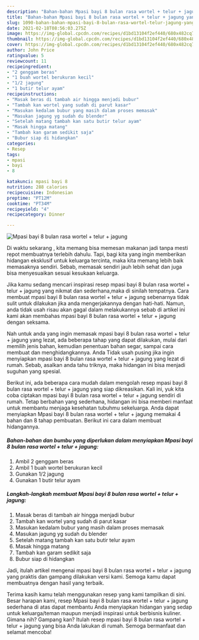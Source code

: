 ```yaml
---
description: "Bahan-bahan Mpasi bayi 8 bulan rasa wortel + telur + jagung yang nikmat dan Mudah Dibuat"
title: "Bahan-bahan Mpasi bayi 8 bulan rasa wortel + telur + jagung yang nikmat dan Mudah Dibuat"
slug: 1090-bahan-bahan-mpasi-bayi-8-bulan-rasa-wortel-telur-jagung-yang-nikmat-dan-mudah-dibuat
date: 2021-02-18T08:56:03.275Z
image: https://img-global.cpcdn.com/recipes/d1bd13104f2ef440/680x482cq70/mpasi-bayi-8-bulan-rasa-wortel-telur-jagung-foto-resep-utama.jpg
thumbnail: https://img-global.cpcdn.com/recipes/d1bd13104f2ef440/680x482cq70/mpasi-bayi-8-bulan-rasa-wortel-telur-jagung-foto-resep-utama.jpg
cover: https://img-global.cpcdn.com/recipes/d1bd13104f2ef440/680x482cq70/mpasi-bayi-8-bulan-rasa-wortel-telur-jagung-foto-resep-utama.jpg
author: John Price
ratingvalue: 5
reviewcount: 11
recipeingredient:
- "2 genggam beras"
- "1 buah wortel berukuran kecil"
- "1/2 jagung"
- "1 butir telur ayam"
recipeinstructions:
- "Masak beras di tambah air hingga menjadi bubur"
- "Tambah kan wortel yang sudah di parut kasar"
- "Masukan kedalam bubur yang masih dalam proses memasak"
- "Masukan jagung yg sudah du blender"
- "Setelah matang tambah kan satu butir telur ayam"
- "Masak hingga matang"
- "Tambah kan garam sedikit saja"
- "Bubur siap di hidangkan"
categories:
- Resep
tags:
- mpasi
- bayi
- 8

katakunci: mpasi bayi 8 
nutrition: 288 calories
recipecuisine: Indonesian
preptime: "PT12M"
cooktime: "PT34M"
recipeyield: "4"
recipecategory: Dinner

---
```



![Mpasi bayi 8 bulan rasa wortel + telur + jagung](https://img-global.cpcdn.com/recipes/d1bd13104f2ef440/680x482cq70/mpasi-bayi-8-bulan-rasa-wortel-telur-jagung-foto-resep-utama.jpg)

Di waktu  sekarang , kita memang bisa memesan makanan jadi tanpa mesti repot membuatnya terlebih dahulu. Tapi, bagi kita yang ingin memberikan hidangan eksklusif untuk keluarga tercinta, maka kita memang lebih baik memasaknya sendiri. Sebab, memasak sendiri jauh lebih sehat dan juga bisa menyesuaikan sesuai kesukaan keluarga.

Jika kamu sedang mencari inspirasi resep mpasi bayi 8 bulan rasa wortel + telur + jagung yang nikmat dan sederhana,maka di sinilah tempatnya. Cara membuat mpasi bayi 8 bulan rasa wortel + telur + jagung  sebenarnya tidak sulit untuk dilakukan jika anda mengerjakannya dengan hati-hati. Namun, anda tidak usah risau akan gagal dalam melakukannya 
sebab di artikel ini kami akan membahas mpasi bayi 8 bulan rasa wortel + telur + jagung dengan seksama.  



Nah untuk anda yang ingin memasak mpasi bayi 8 bulan rasa wortel + telur + jagung yang lezat, ada beberapa tahap yang dapat dilakukan, mulai dari memilih jenis bahan, kemudian penentuan bahan segar, sampai cara membuat dan menghidangkannya. Anda Tidak usah pusing jika ingin menyiapkan mpasi bayi 8 bulan rasa wortel + telur + jagung yang lezat di rumah. Sebab, asalkan anda  tahu triknya, maka hidangan ini bisa menjadi suguhan yang spesial.

Berikut ini, ada beberapa cara mudah dalam mengolah resep mpasi bayi 8 bulan rasa wortel + telur + jagung yang siap dikreasikan. Kali ini, yuk kita coba ciptakan mpasi bayi 8 bulan rasa wortel + telur + jagung sendiri di rumah. Tetap berbahan yang sederhana, hidangan ini bisa memberi manfaat untuk membantu menjaga kesehatan tubuhmu sekeluarga. Anda dapat menyiapkan Mpasi bayi 8 bulan rasa wortel + telur + jagung memakai 4 bahan dan 8 tahap pembuatan. Berikut ini cara dalam membuat hidangannya.

<!--inarticleads1-->

##### Bahan-bahan dan bumbu yang diperlukan dalam menyiapkan Mpasi bayi 8 bulan rasa wortel + telur + jagung:

1. Ambil 2 genggam beras
1. Ambil 1 buah wortel berukuran kecil
1. Gunakan 1/2 jagung
1. Gunakan 1 butir telur ayam




<!--inarticleads2-->

##### Langkah-langkah membuat Mpasi bayi 8 bulan rasa wortel + telur + jagung:

1. Masak beras di tambah air hingga menjadi bubur
1. Tambah kan wortel yang sudah di parut kasar
1. Masukan kedalam bubur yang masih dalam proses memasak
1. Masukan jagung yg sudah du blender
1. Setelah matang tambah kan satu butir telur ayam
1. Masak hingga matang
1. Tambah kan garam sedikit saja
1. Bubur siap di hidangkan




Jadi, itulah artikel mengenai  mpasi bayi 8 bulan rasa wortel + telur + jagung  yang praktis dan gampang dilakukan versi kami. Semoga kamu dapat membuatnya dengan hasil yang terbaik. 

Terima kasih kamu telah menggunakan resep yang kami tampilkan di sini. Besar harapan kami, resep  Mpasi bayi 8 bulan rasa wortel + telur + jagung sederhana di atas dapat membantu Anda menyiapkan hidangan yang sedap untuk keluarga/teman maupun menjadi inspirasi untuk berbisnis kuliner. Gimana nih? Gampang kan? Itulah resep mpasi bayi 8 bulan rasa wortel + telur + jagung yang bisa Anda lakukan di rumah. Semoga bermanfaat dan selamat mencoba!

